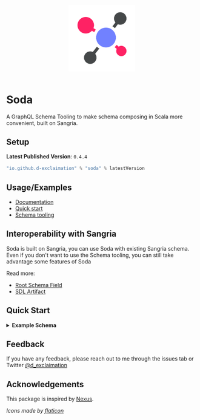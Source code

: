 <p align="center">
    <img style="margin: 1rem" src="./soda.png" width="175"/>
</p>
<p align="center"> <h1>Soda</h1></p>


A GraphQL Schema Tooling to make schema composing in Scala more convenient, built on Sangria.

## Setup

**Latest Published Version**: `0.4.4`

```sbt
"io.github.d-exclaimation" % "soda" % latestVersion
```

## Usage/Examples

- [Documentation](https://soda-tools.netlify.app)
- [Quick start](https://soda-tools.netlify.app/docs/getting-started/setup)
- [Schema tooling](https://soda-tools.netlify.app/docs/guides/schema)

## Interoperability with Sangria

Soda is built on Sangria, you can use Soda with existing Sangria schema. Even if you don't want to use the Schema tooling, you can still take advantage some features of Soda 

Read more:

- [Root Schema Field](https://soda-tools.netlify.app/docs/features/using-sangria-schema)
- [SDL Artifact](https://soda-tools.netlify.app/docs/features/sdl-artifacts)

## Quick Start

<details>
<summary><b>Example Schema</b></summary>

Target SDL

```graphql
type User {
    id: String!
    name: String!
}

type Query {
    user(id: String!): User
    users: [User!]!
}
```

#### User

```scala
import io.github.dexclaimation.soda.schema._
import sangria.schema.StringType

case class User(id: String, name: String)

object User extends SodaObjectType[Unit, User]("User") {
  def definition: Def = { t =>
    t.id(of = _.id)
    t.prop("name", StringType, of = _.name)
  }
}
```

#### Query type

```scala
import io.github.dexclaimation.soda.schema._
import sangria.schema.{IDType, OptionType, ListType}

class Repo {
  private val Users = Map("1" -> User("1", "Bob"))

  def user(id: String): Option[User] =
    Users get id

  def products: List[Product] = Users.values.toList
}

object UserQuery extends SodaQuery[Repo, Unit] {
  val id = $("id", IDType)

  def definition: Def = { t =>
    t.field("user", OptionType(User.t), args = id :: Nil) { c =>
      c.ctx.user(c.arg(id))
    }

    t.field("users", ListType(User.t)) { _.ctx.users }
  }
}
```

Get the final schema

```scala
import io.github.dexclaimation.soda.utils.SchemaDefinition.makeSchema

val schema = makeSchema(UserQuery.t)
```
</details>

## Feedback

If you have any feedback, please reach out to me through the issues tab or Twitter [@d_exclaimation](https://twitter.com/d_exclaimation)

## Acknowledgements

This package is inspired by [Nexus](https://github.com/graphql-nexus/nexus).

<i>Icons made by <a href="https://www.flaticon.com/" title="Flaticon">
flaticon</a></i>


